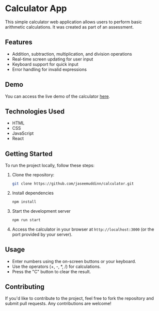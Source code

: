 # Calculator App

This simple calculator web application allows users to perform basic arithmetic calculations. It was created as part of an assessment.

## Features

- Addition, subtraction, multiplication, and division operations
- Real-time screen updating for user input
- Keyboard support for quick input
- Error handling for invalid expressions

## Demo

You can access the live demo of the calculator [here](https://calculator-self-five-58.vercel.app/).

## Technologies Used

- HTML
- CSS
- JavaScript
- React

## Getting Started

To run the project locally, follow these steps:

1. Clone the repository:

   ```bash
   git clone https://github.com/jaseemuddinn/calculator.git
   ```

2. Install dependencies

   ```bash
   npm install
   ```

3. Start the development server

   ```bash
   npm run start
   ```

4. Access the calculator in your browser at `http://localhost:3000` (or the port provided by your server).

## Usage

- Enter numbers using the on-screen buttons or your keyboard.
- Use the operators (+, -, \*, /) for calculations.
- Press the "C" button to clear the result.

## Contributing

If you'd like to contribute to the project, feel free to fork the repository and submit pull requests. Any contributions are welcome!
